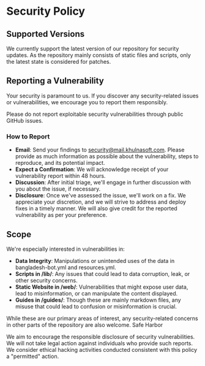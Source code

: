 # Security Policy

## Supported Versions

We currently support the latest version of our repository for security updates.
As the repository mainly consists of static files and scripts, only the latest state is considered for patches.

## Reporting a Vulnerability

Your security is paramount to us. If you discover any security-related issues or vulnerabilities, we encourage you to report them responsibly.

Please do not report exploitable security vulnerabilities through public GitHub issues.

### How to Report

- **Email**: Send your findings to security@mail.khulnasoft.com. Please provide as much information as possible about the vulnerability, steps to reproduce, and its potential impact.
- **Expect a Confirmation**: We will acknowledge receipt of your vulnerability report within 48 hours.
- **Discussion**: After initial triage, we'll engage in further discussion with you about the issue, if necessary.
- **Disclosure**: Once we've assessed the issue, we'll work on a fix. We appreciate your discretion, and we will strive to address and deploy fixes in a timely manner. We will also give credit for the reported vulnerability as per your preference.

## Scope

We're especially interested in vulnerabilities in:

- **Data Integrity**: Manipulations or unintended uses of the data in bangladesh-bot.yml and resources.yml.
- **Scripts in /lib/**: Any issues that could lead to data corruption, leak, or other security concerns.
- **Static Website in /web/**: Vulnerabilities that might expose user data, lead to misinformation, or can manipulate the content displayed.
- **Guides in /guides/**: Though these are mainly markdown files, any misuse that could lead to confusion or misinformation is crucial.

While these are our primary areas of interest, any security-related concerns in other parts of the repository are also welcome.
Safe Harbor

We aim to encourage the responsible disclosure of security vulnerabilities. We will not take legal action against individuals who provide such reports. We consider ethical hacking activities conducted consistent with this policy a "permitted" action.
